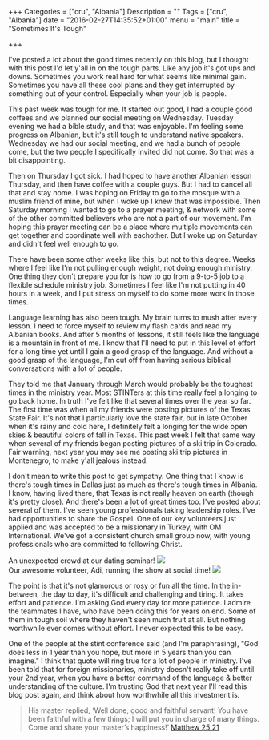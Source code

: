 +++
Categories = ["cru", "Albania"]
Description = ""
Tags = ["cru", "Albania"]
date = "2016-02-27T14:35:52+01:00"
menu = "main"
title = "Sometimes It's Tough"

+++

I've posted a lot about the good times recently on this blog, but I thought with this post I'd let y'all in on the tough parts.  Like any job it's got ups and downs.  Sometimes you work real hard for what seems like minimal gain.  Sometimes you have all these cool plans and they get interrupted by something out of your control.  Especially when your job is people.

This past week was tough for me.  It started out good, I had a couple good coffees and we planned our social meeting on Wednesday.  Tuesday evening we had a bible study, and that was enjoyable.  I'm feeling some progress on Albanian, but it's still tough to understand native speakers.  Wednesday we had our social meeting, and we had a bunch of people come, but the two people I specifically invited did not come.  So that was a bit disappointing.

Then on Thursday I got sick.  I had hoped to have another Albanian lesson Thursday, and then have coffee with a couple guys.  But I had to cancel all that and stay home.  I was hoping on Friday to go to the mosque with a muslim friend of mine, but when I woke up I knew that was impossible.  Then Saturday morning I wanted to go to a prayer meeting, & network with some of the other committed believers who are not a part of our movement.  I'm hoping this prayer meeting can be a place where multiple movements can get together and coordinate well with eachother.  But I woke up on Saturday and didn't feel well enough to go.

There have been some other weeks like this, but not to this degree.  Weeks where I feel like I'm not pulling enough weight, not doing enough ministry.  One thing they don't prepare you for is how to go from a 9-to-5 job to a flexible schedule ministry job.  Sometimes I feel like I'm not putting in 40 hours in a week, and I put stress on myself to do some more work in those times.

Language learning has also been tough.  My brain turns to mush after every lesson.  I need to force myself to review my flash cards and read my Albanian books.  And after 5 months of lessons, it still feels like the language is a mountain in front of me.  I know that I'll need to put in this level of effort for a long time yet until I gain a good grasp of the language.  And without a good grasp of the language, I'm cut off from having serious biblical conversations with a lot of people.

They told me that January through March would probably be the toughest times in the ministry year.  Most STINTers at this time really feel a longing to go back home.  In truth I've felt like that several times over the year so far.  The first time was when all my friends were posting pictures of the Texas State Fair.  It's not that I particularly love the state fair, but in late October when it's rainy and cold here, I definitely felt a longing for the wide open skies & beautiful colors of fall in Texas.  This past week I felt that same way when several of my friends began posting pictures of a ski trip in Colorado.  Fair warning, next year you may see me posting ski trip pictures in Montenegro, to make y'all jealous instead.

I don't mean to write this post to get sympathy.  One thing that I know is there's tough times in Dallas just as much as there's tough times in Albania.  I know, having lived there, that Texas is not really heaven on earth (though it's pretty close).  And there's been a lot of great times too.  I've posted about several of them.  I've seen young professionals taking leadership roles.  I've had opportunities to share the Gospel.  One of our key volunteers just applied and was accepted to be a missionary in Turkey, with OM International.  We've got a consistent church small group now, with young professionals who are committed to following Christ.

<div class="data-img col-md-6">
	<span>An unexpected crowd at our dating seminar!</span>
	<img src="/images/dating_seminar_crowd.640x.jpg" >
	</img>
</div>
<div class="data-img col-md-6">
	<span>Our awesome volunteer, Adi, running the show at social time!</span>
	<img src="/images/emcee_Adi.jpg" >
	</img>
</div>

The point is that it's not glamorous or rosy or fun all the time.  In the in-between, the day to day, it's difficult and challenging and tiring.  It takes effort and patience.  I'm asking God every day for more patience.  I admire the teammates I have, who have been doing this for years on end.  Some of them in tough soil where they haven't seen much fruit at all.  But nothing worthwhile ever comes without effort.  I never expected this to be easy.

One of the people at the stint conference said (and I'm paraphrasing), "God does less in 1 year than you hope, but more in 5 years than you can imagine."  I think that quote will ring true for a lot of people in ministry.  I've been told that for foreign missionaries, ministry doesn't really take off until your 2nd year, when you have a better command of the language & better understanding of the culture.  I'm trusting God that next year I'll read this blog post again, and think about how worthwhile all this investment is.

> His master replied, ‘Well done, good and faithful servant! You have been faithful with a few 
> things; I will put you in charge of many things. Come and share your master’s happiness!’
> <span class="source"><a href="http://biblehub.com/niv/matthew/25.htm">Matthew 25:21</a></span>